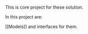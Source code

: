 This is core project for these solution.

In this project are:

[[Models]] and interfaces for them.
